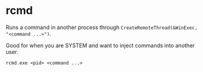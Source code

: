 # rcmd
Runs a command in another process through `CreateRemoteThread(&WinExec, "<command ...>")`. 

Good for when you are SYSTEM and want to inject commands into another user.

```
rcmd.exe <pid> <command ...>
```
